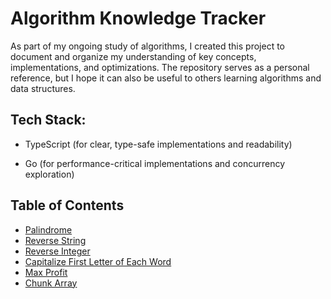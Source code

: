 # Algorithm Knowledge Tracker

As part of my ongoing study of algorithms, I created this project to document and organize my understanding of key concepts, implementations, and optimizations. The repository serves as a personal reference, but I hope it can also be useful to others learning algorithms and data structures.

## Tech Stack:

- TypeScript (for clear, type-safe implementations and readability)

- Go (for performance-critical implementations and concurrency exploration)


## Table of Contents
- [Palindrome](./palindrome/README.md)
- [Reverse String](./reverseString/README.md)
- [Reverse Integer](./reverseInteger/README.md)
- [Capitalize First Letter of Each Word](./capitalize/README.md)
- [Max Profit](./maxProfit/README.md)
- [Chunk Array](./chunkArray/README.md)